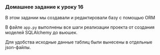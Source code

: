 ### Домашнее задание к уроку 16
В этом задании мы создавали и редактировали базу с помощью ORM

В файле ```app.py``` выполнены все шаги реализации проекта от создания моделей SQLAlchemy до вьюшек.

Для удобства исходные данные таблиц были вынесены в отдельные json-файлы.